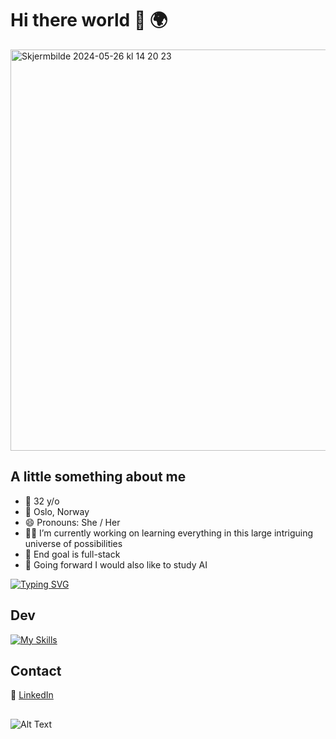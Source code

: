 # Hi there world 👋 :earth_africa:

<img width="642" alt="Skjermbilde 2024-05-26 kl  14 20 23" src="https://github.com/Emii91/Emii91/assets/69647535/470f3c4f-f562-45f1-bd46-a0bc79e51b23">


## A little something about me
- :woman: 32 y/o
-    :round_pushpin: Oslo, Norway
- 😄 Pronouns: She / Her
- :woman_technologist: I’m currently working on learning everything in this large intriguing universe of possibilities
- 🌱 End goal is full-stack
- :robot: Going forward I would also like to study AI


[![Typing SVG](https://readme-typing-svg.herokuapp.com?color=cca085&lines=Work+in+progress%2C+still+learning)](https://git.io/typing-svg)


## Dev 

[![My Skills](https://skillicons.dev/icons?i=js,html,css,react,bootstrap,sass)](https://skillicons.dev)


## Contact

:link: [LinkedIn](https://www.linkedin.com/in/emily-cooke-frantzen-89a2691b6)


##
![Alt Text](https://media.giphy.com/media/26tn33aiTi1jkl6H6/giphy.gif)
